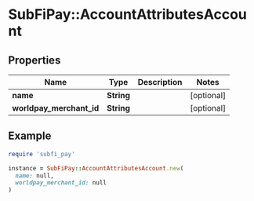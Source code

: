 # SubFiPay::AccountAttributesAccount

## Properties

| Name | Type | Description | Notes |
| ---- | ---- | ----------- | ----- |
| **name** | **String** |  | [optional] |
| **worldpay_merchant_id** | **String** |  | [optional] |

## Example

```ruby
require 'subfi_pay'

instance = SubFiPay::AccountAttributesAccount.new(
  name: null,
  worldpay_merchant_id: null
)
```

